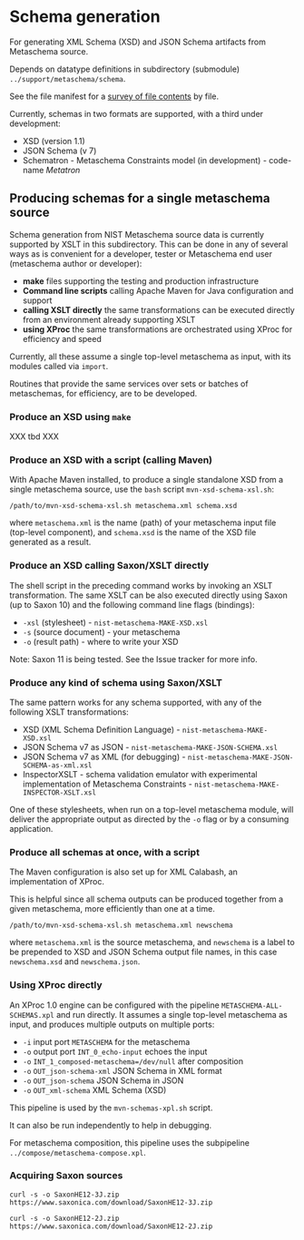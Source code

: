 # Schema generation

For generating XML Schema (XSD) and JSON Schema artifacts from Metaschema source.

Depends on datatype definitions in subdirectory (submodule) `../support/metaschema/schema`. 

See the file manifest for a [survey of file contents](manifest.md) by file.


Currently, schemas in two formats are supported, with a third under development:

- XSD (version 1.1)
- JSON Schema (v 7)
- Schematron - Metaschema Constraints model (in development) - code-name *Metatron*

## Producing schemas for a single metaschema source

Schema generation from NIST Metaschema source data is currently supported by XSLT in this subdirectory. This can be done in any of several ways as is convenient for a developer, tester or Metaschema end user (metaschema author or developer):

- **make** files supporting the testing and production infrastructure
- **Command line scripts** calling Apache Maven for Java configuration and support
- **calling XSLT directly** the same transformations can be executed directly from an environment already supporting XSLT
- **using XProc** the same transformations are orchestrated using XProc for efficiency and speed

Currently, all these assume a single top-level metaschema as input, with its modules called via `import`.

Routines that provide the same services over sets or batches of metaschemas, for efficiency, are to be developed.

### Produce an XSD using `make`

XXX tbd XXX

### Produce an XSD with a script (calling Maven)

With Apache Maven installed, to produce a single standalone XSD from a single metaschema source, use the `bash` script `mvn-xsd-schema-xsl.sh`:

```
/path/to/mvn-xsd-schema-xsl.sh metaschema.xml schema.xsd
```

where `metaschema.xml` is the name (path) of your metaschema input file (top-level component), and `schema.xsd` is the name of the XSD file generated as a result.

### Produce an XSD calling Saxon/XSLT directly

The shell script in the preceding command works by invoking an XSLT transformation. The same XSLT can be also executed directly using Saxon (up to Saxon 10) and the following command line flags (bindings):

- `-xsl` (stylesheet) - `nist-metaschema-MAKE-XSD.xsl`
- `-s` (source document) - your metaschema
- `-o` (result path) - where to write your XSD

Note: Saxon 11 is being tested. See the Issue tracker for more info.

### Produce any kind of schema using Saxon/XSLT

The same pattern works for any schema supported, with any of the following XSLT transformations:

- XSD (XML Schema Definition Language) - `nist-metaschema-MAKE-XSD.xsl`
- JSON Schema v7 as JSON - `nist-metaschema-MAKE-JSON-SCHEMA.xsl`
- JSON Schema v7 as XML (for debugging) - `nist-metaschema-MAKE-JSON-SCHEMA-as-xml.xsl`
- InspectorXSLT - schema validation emulator with experimental implementation of Metaschema Constraints - `nist-metaschema-MAKE-INSPECTOR-XSLT.xsl`

One of these stylesheets, when run on a top-level metaschema module, will deliver the appropriate output as directed by the `-o` flag or by a consuming application.

### Produce all schemas at once, with a script

The Maven configuration is also set up for XML Calabash, an implementation of XProc.

This is helpful since all schema outputs can be produced together from a given metaschema, more efficiently than one at a time.

```
/path/to/mvn-xsd-schema-xsl.sh metaschema.xml newschema
```

where `metaschema.xml` is the source metaschema, and `newschema` is a label to be prepended to XSD and JSON Schema output file names, in this case `newschema.xsd` and `newschema.json`.

### Using XProc directly

An XProc 1.0 engine can be configured with the pipeline `METASCHEMA-ALL-SCHEMAS.xpl` and run directly. It assumes a single top-level metaschema as input, and produces multiple outputs on multiple ports:

- `-i` input port `METASCHEMA` for the metaschema
- `-o` output port `INT_0_echo-input` echoes the input
- `-o` `INT_1_composed-metaschema=/dev/null` after composition
- `-o` `OUT_json-schema-xml` JSON Schema in XML format
- `-o` `OUT_json-schema` JSON Schema in JSON
- `-o` `OUT_xml-schema` XML Schema (XSD)

This pipeline is used by the `mvn-schemas-xpl.sh` script.

It can also be run independently to help in debugging.

For metaschema composition, this pipeline uses the subpipeline `../compose/metaschema-compose.xpl`.

### Acquiring Saxon sources

```
curl -s -o SaxonHE12-3J.zip https://www.saxonica.com/download/SaxonHE12-3J.zip
```

```
curl -s -o SaxonHE12-2J.zip https://www.saxonica.com/download/SaxonHE12-2J.zip
```
